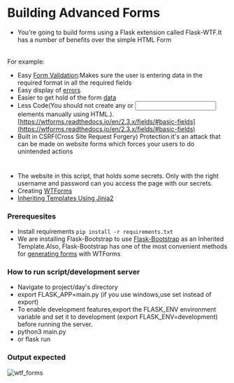 #  Building Advanced Forms
- You're going to build forms using a Flask extension called Flask-WTF.It has a number of benefits over the simple HTML Form
######
For example:
- Easy [Form Validation](https://wtforms.readthedocs.io/en/2.3.x/validators/#module-wtforms.validators):Makes sure the user is entering data in the required format in all the required fields
- Easy display of [errors](https://wtforms.readthedocs.io/en/2.3.x/crash_course/#displaying-errors)
- Easier to get hold of the form [data](https://wtforms.readthedocs.io/en/2.3.x/crash_course/#how-forms-get-data)
- Less Code(You should not create any <label> or <input> elements manually using HTML.).[https://wtforms.readthedocs.io/en/2.3.x/fields/#basic-fields](https://wtforms.readthedocs.io/en/2.3.x/fields/#basic-fields)
- Built in CSRF(Cross Site Request Forgery) Protection:it's an attack that can be made on website forms which forces your users to do unintended actions
 #
- The website in this script, that holds some secrets. Only with the right username and password can you access the page with our secrets.
- Creating [WTForms](https://flask-wtf.readthedocs.io/en/1.0.x/form/)
- [Inheriting Templates Using Jinja2](https://svn.python.org/projects/external/Jinja-1.1/docs/build/inheritance.html)

### Prerequesites
- Install requirements `pip install -r requirements.txt`
- We are installing Flask-Bootstrap to use [Flask-Bootstrap](https://pythonhosted.org/Flask-Bootstrap/basic-usage.html) as an Inherited Template.Also,
 Flask-Bootstrap has one of the most convenient methods for [generating forms](https://pythonhosted.org/Flask-Bootstrap/forms.html) with WTForms

### How to run script/development server
- Navigate to project/day's directory
- export FLASK_APP=main.py (if you use windows,use set instead of export)
- To enable development features,export the FLASK_ENV environment variable and set it to development (export FLASK_ENV=development) before running the server.
- python3 main.py
- or flask run

### Output expected
 
![wtf_forms](https://user-images.githubusercontent.com/101118595/184462832-d58783c9-e5c0-4fe6-afad-712a0d04d4d6.png)
